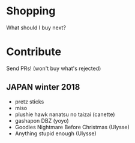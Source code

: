# Shopping
What should I buy next?

# Contribute

Send PRs! (won't buy what's rejected)

## JAPAN winter 2018

* pretz sticks
* miso
* plushie hawk nanatsu no taizai (canette)
* gashapon DBZ (yoyo)
* Goodies Nightmare Before Christmas (Ulysse)
* Anything stupid enough (Ulysse)

